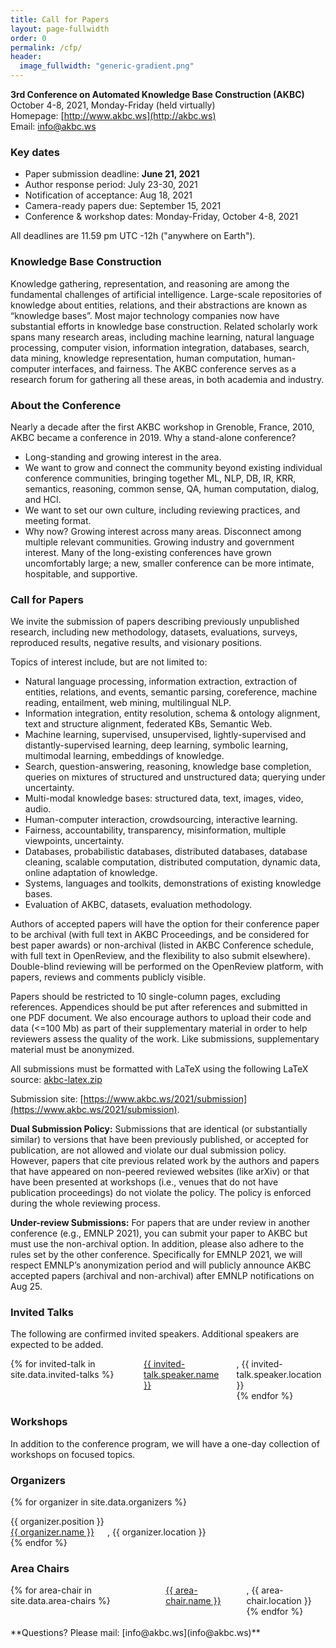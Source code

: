 ```yaml
---
title: Call for Papers
layout: page-fullwidth
order: 0
permalink: /cfp/
header:
  image_fullwidth: "generic-gradient.png"
---
```


**3rd Conference on Automated Knowledge Base Construction (AKBC)**<br>
October 4-8, 2021, Monday-Friday (held virtually)<br>
Homepage: [http://www.akbc.ws](http://akbc.ws)<br>
Email: [info@akbc.ws](mailto:info@akbc.ws)<br>

### Key dates

- Paper submission deadline: **June 21, 2021**
- Author response period: July 23-30, 2021
- Notification of acceptance: Aug 18, 2021
- Camera-ready papers due: September 15, 2021
- Conference & workshop dates: Monday-Friday, October 4-8, 2021

All deadlines are 11.59 pm UTC -12h ("anywhere on Earth").

### Knowledge Base Construction

Knowledge gathering, representation, and reasoning are among the fundamental challenges of artificial intelligence.  Large-scale repositories of knowledge about entities, relations, and their abstractions are known as “knowledge bases”.  Most major technology companies now have substantial efforts in knowledge base construction. Related scholarly work spans many research areas, including machine learning, natural language processing, computer vision, information integration, databases, search, data mining, knowledge representation, human computation, human-computer interfaces, and fairness.  The AKBC conference serves as a research forum for gathering all these areas, in both academia and industry.

### About the Conference

Nearly a decade after the first AKBC workshop in Grenoble, France, 2010, AKBC became a conference in 2019. Why a stand-alone conference?
- Long-standing and growing interest in the area.
- We want to grow and connect the community beyond existing individual conference communities, bringing together ML, NLP, DB, IR, KRR, semantics, reasoning, common sense, QA, human computation, dialog, and HCI.
- We want to set our own culture, including reviewing practices, and meeting format.
- Why now?  Growing interest across many areas.  Disconnect among multiple relevant communities.  Growing industry and government interest.  Many of the long-existing conferences have grown uncomfortably large; a new, smaller conference can be more intimate, hospitable, and supportive.

### Call for Papers

We invite the submission of papers describing previously unpublished research, including new methodology, datasets, evaluations, surveys, reproduced results, negative results, and visionary positions.

Topics of interest include, but are not limited to:

- Natural language processing, information extraction, extraction of entities, relations, and events, semantic parsing, coreference, machine reading, entailment, web mining, multilingual NLP.
- Information integration, entity resolution, schema & ontology alignment, text and structure alignment, federated KBs, Semantic Web.
- Machine learning, supervised, unsupervised, lightly-supervised and distantly-supervised learning, deep learning, symbolic learning, multimodal learning, embeddings of knowledge.
- Search, question-answering, reasoning, knowledge base completion, queries on mixtures of structured and unstructured data; querying under uncertainty.
- Multi-modal knowledge bases: structured data, text, images, video, audio.
- Human-computer interaction, crowdsourcing, interactive learning.
- Fairness, accountability, transparency, misinformation, multiple viewpoints, uncertainty.
- Databases, probabilistic databases, distributed databases, database cleaning, scalable computation, distributed computation, dynamic data, online adaptation of knowledge.
- Systems, languages and toolkits, demonstrations of existing knowledge bases.
- Evaluation of AKBC, datasets, evaluation methodology.

Authors of accepted papers will have the option for their conference paper to be archival (with full text in AKBC Proceedings, and be considered for best paper awards) or non-archival (listed in AKBC Conference schedule, with full text in OpenReview, and the flexibility to also submit elsewhere).  Double-blind reviewing will be performed on the OpenReview platform, with papers, reviews and comments publicly visible.

Papers should be restricted to 10 single-column pages, excluding references. Appendices should be put after references and submitted in one PDF document. We also encourage authors to upload their code and data (<=100 Mb) as part of their supplementary material in order to help reviewers assess the quality of the work. Like submissions, supplementary material must be anonymized.

All submissions must be formatted with LaTeX using the following LaTeX source: [akbc-latex.zip](https://github.com/akbc-conference/style-files/blob/master/akbc-latex.zip?raw=true)

Submission site: [https://www.akbc.ws/2021/submission](https://www.akbc.ws/2021/submission).

**Dual Submission Policy:** Submissions that are identical (or substantially similar) to versions that have been previously published, or accepted for publication, are not allowed and violate our dual submission policy.  However, papers that cite previous related work by the authors and papers that have appeared on non-peered reviewed websites (like arXiv) or that have been presented at workshops (i.e., venues that do not have publication proceedings) do not violate the policy. The policy is enforced during the whole reviewing process.

**Under-review Submissions:** For papers that are under review in another conference (e.g., EMNLP 2021), you can submit your paper to AKBC but must use the non-archival option. In addition, please also adhere to the rules set by the other conference. Specifically for EMNLP 2021, we will respect EMNLP’s anonymization period and will publicly announce AKBC accepted papers (archival and non-archival) after EMNLP notifications on Aug 25.


### Invited Talks
The following are confirmed invited speakers. Additional speakers are expected to be added.

<div class="row">
<div class="columns">
{% for invited-talk in site.data.invited-talks %}
<a href="{{ invited-talk.speaker.url }}">{{ invited-talk.speaker.name }}</a>, {{ invited-talk.speaker.location }}<br>
{% endfor %}
</div>
</div>

### Workshops

In addition to the conference program, we will have a one-day collection of workshops on focused topics.

### Organizers

{% for organizer in site.data.organizers %}

<div class="row">
<div class="small-3 large-3 columns">
{{ organizer.position }}<br>
</div>
<div class="small-9 large-9 columns">
<a href="{{ organizer.url }}">{{ organizer.name }}</a>, {{ organizer.location }}<br>
</div>
</div>
{% endfor %}

### Area Chairs

<div class="row">
<div class="columns">
{% for area-chair in site.data.area-chairs %}
<a href="{{ area-chair.url }}">{{ area-chair.name }}</a>, {{ area-chair.location }}<br>
{% endfor %}
</div>
</div>

<br>
**Questions? Please mail: [info@akbc.ws](info@akbc.ws)**
<br>
